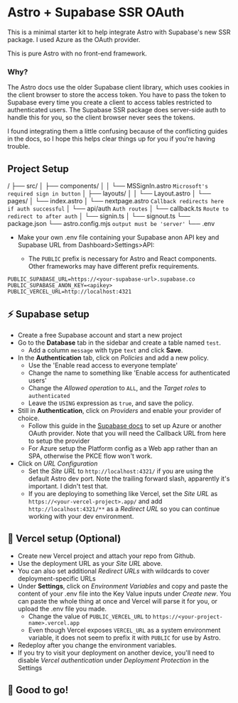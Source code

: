 # Astro + Supabase SSR OAuth

This is a minimal starter kit to help integrate Astro with Supabase's new SSR package. I used Azure as the OAuth provider.

This is pure Astro with no front-end framework.

### Why?

The Astro docs use the older Supabase client library, which uses cookies in the client browser to store the access token. You have to pass the token to Supabase every time you create a client to access tables restricted to authenticated users. The Supabase SSR package does server-side auth to handle this for you, so the client browser never sees the tokens.

I found integrating them a little confusing because of the conflicting guides in the docs, so I hope this helps clear things up for you if you're having trouble.

## Project Setup

/
├── src/
│ ├── components/
│ │ └── MSSignIn.astro `Microsoft's required sign in button`
│ ├── layouts/
│ │ └── Layout.astro
│ └── pages/
│ └── index.astro
│ └── nextpage.astro `Callback redirects here if auth successful`
│ └── api/auth `Auth routes`
│ └── callback.ts `Route to redirect to after auth`
│ └── signin.ts
│ └── signout.ts
└── package.json
└── astro.config.mjs `output must be 'server'`
└── .env

-   Make your own .env file containing your Supabase anon API key and Supabase URL from Dashboard>Settings>API:

    -   The `PUBLIC` prefix is necessary for Astro and React components. Other frameworks may have different prefix requirements.

```
PUBLIC_SUPABASE_URL=https://<your-supabase-url>.supabase.co
PUBLIC_SUPABASE_ANON_KEY=<apikey>
PUBLIC_VERCEL_URL=http://localhost:4321
```

## ⚡ Supabase setup

-   Create a free Supabase account and start a new project
-   Go to the **Database** tab in the sidebar and create a table named `test`.
    -   Add a column `message` with type `text` and click **Save**.
-   In the **Authentication** tab, click on _Policies_ and add a new policy.
    -   Use the 'Enable read access to everyone template'
    -   Change the name to something like 'Enable access for authenticated users'
    -   Change the _Allowed operation_ to `ALL`, and the _Target roles_ to `authenticated`
    -   Leave the `USING` expression as `true`, and save the policy.
-   Still in **Authentication**, click on _Providers_ and enable your provider of choice.
    -   Follow this guide in the [Supabase docs](https://supabase.com/docs/guides/auth/social-login) to set up Azure or another OAuth provider. Note that you will need the Callback URL from here to setup the provider
    -   For Azure setup the Platform config as a Web app rather than an SPA, otherwise the PKCE flow won't work.
-   Click on _URL Configuration_
    -   Set the _Site URL_ to `http://localhost:4321/` if you are using the default Astro dev port. Note the trailing forward slash, apparently it's important. I didn't test that.
    -   If you are deploying to something like Vercel, set the _Site URL_ as `https://<your-vercel-project>.app/` and add `http://localhost:4321/**` as a _Redirect URL_ so you can continue working with your dev environment.

## 🔺 Vercel setup (Optional)

-   Create new Vercel project and attach your repo from Github.
-   Use the deployment URL as your _Site URL_ above.
-   You can also set additional _Redirect URLs_ with wildcards to cover deployment-specific URLs
-   Under **Settings**, click on _Environment Variables_ and copy and paste the content of your .env file into the Key Value inputs under _Create new_. You can paste the whole thing at once and Vercel will parse it for you, or upload the .env file you made.
    -   Change the value of `PUBLIC_VERCEL_URL` to `https://<your-project-name>.vercel.app`
    -   Even though Vercel exposes `VERCEL_URL` as a system environment variable, it does not seem to prefix it with `PUBLIC` for use by Astro.
-   Redeploy after you change the environment variables.
-   If you try to visit your deployment on another device, you'll need to disable _Vercel authentication_ under _Deployment Protection_ in the Settings

## 🚀 Good to go!
